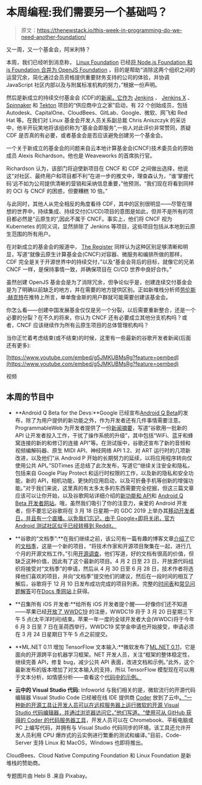 # 本周编程:我们需要另一个基础吗？

> 原文：<https://thenewstack.io/this-week-in-programming-do-we-need-another-foundation/>

又一周，又一个基金会，阿米利特？

本周，我们已经听到消息称， [Linux Foundation](https://www.linuxfoundation.org/) 已经[将 Node.js Foundation 和 js Foundation 合并为 OpenJS Foundation](https://www.linuxfoundation.org/press-release/2019/03/node-js-foundation-and-js-foundation-merge-to-form-openjs-foundation/) ，目的是帮助“消除这两个组织之间的运营冗余，简化通过会员资格提供重要财务支持的公司的体验，并协调 JavaScript 社区内部以及与附属标准机构的努力，”根据一份声明。

然后是新成立的持续交付基金会 (CDF)的[新闻，它作为](https://thenewstack.io/continuous-delivery-foundation-launches-with-jenkins-jenkins-x-spinnaker-tekton/) [Jenkins](https://jenkins.io/) 、 [Jenkins X](https://jenkins-x.io/) 、 [Spinnaker](https://www.spinnaker.io/) 和 [Tekton](https://github.com/tektoncd) 项目的“供应商中立之家”启动，有 22 个创始成员，包括 Autodesk、CapitalOne、CloudBees、GitLab、Google、微软、网飞和 Red Hat 等。在我们对 Linux 基金会开发人员关系副总裁 Chris Aniszczyk 的采访中，他半开玩笑地将该组织称为“基金会即服务”,一些人对此评价非常赞同，质疑 CDF 是否真的有必要，或者基金会是否应该避免创建另一个基金会。

一个关于新成立的基金会的问题来自云本地计算基金会(CNCF)技术委员会的原始成员 Alexis Richardson，他也是 Weaveworks 的首席执行官。

Richardson 认为，该部门将迫使新项目在 CNCF 和 CDF 之间做出选择，他说这“对社区、最终用户和项目都不利”在进一步的推文中，理查森认为，“谁‘掌握代码’远不如为公司提供清晰的营销和采纳信息重要，”他预测，“我们现在将看到同样的 OCI 与 CNCF 的困惑，但要糟糕 10 倍。”

与此同时，其他人从完全相反的角度看待 CDF，其中的区别很明显——尽管在理想的世界中，持续集成、持续交付(CI/CD)项目的意图是如此，但并不是所有的项目都必然是“云原生的”,因此不属于 CNCF。事实上，他们将 CNCF 视为 Kubernetes 的同义词，显然排除了 Jenkins 等项目，这些项目包括从本地到云原生范围的所有用户。

在对新成立的基金会的报道中， [The Register](https://www.theregister.co.uk/2019/03/12/continuous_delivery_foundation/) 同样认为这种区别足够清晰和明显，写道“就像云原生计算基金会(CNCF)对容器、微服务和编排所做的那样，CDF 完全是关于开源世界中的持续交付，”以及“基金会背后的目标，就像它的兄弟 CNCF 一样，是保持事情一致，并确保项目在 CI/CD 世界中良好合作。”

虽然创建 OpenJS 基金会是为了消除冗余，但争论似乎是，创建连续交付基金会是为了明确以前缺乏的地方，并在需要的地方提供区别。正如新堆栈分析师[劳伦斯·赫克特](https://thenewstack.io/author/lawrence-hecht/)在推特上所言，单单詹金斯的用户群就可能需要创建该基金会。

你怎么看——创建中国发展基金仅仅是另一个分裂，以后需要重新整合，还是一个必要的分裂？在不久的将来，你认为 CNCF 还有必要成立其他分支机构吗？或者，CNCF 应该继续作为所有云原生项目的总体管理机构吗？

当你正忙着考虑结束(或不结束)的时候，这里有一些最新的谷歌开发者新闻(后面还有更多):

[https://www.youtube.com/embed/g5JMKUBMsRg?feature=oembed](https://www.youtube.com/embed/g5JMKUBMsRg?feature=oembed)

视频

## 本周的节目中

*   **Android Q Beta for the Devs:**Google 已经宣布[Android Q Beta](http://android-developers.googleblog.com/2019/03/introducing-android-q-beta.html)的发布，除了为用户提供的新功能之外，作为开发者还有几件事情需要注意。ProgrammableWeb 为开发者提供了一份[新闻摘要](https://www.programmableweb.com/news/google-makes-android-q-preview-available-to-developers-provides-fresh-apis/2019/03/14)，写道“谷歌用一批新的 API 让开发者投入工作，干扰了操作系统的升级”，其中包括“WiFi、蓝牙和蜂窝连接的新的和修订的连接 API”等。在测试版中，谷歌还宣布了新的音频和视频编解码器、原生 MIDI API、神经网络 API 1.2、对 ART 运行时的几项新改进，以及他们“从 Android P 开始的长期努力的延续，以将应用程序转向仅使用公共 API。”SDTimes 还总结了此次发布，写道它“继续关注安全和隐私，包括来自 Google Play Protect 和运行时权限的工作，以及新的隐私和安全功能，新的 API，相机功能，更快的应用启动，以及可折叠手机等创新的增强功能。”对于我们来说，这里真的有太多太多的东西需要完全挖掘，但这三篇文章应该可以让你开始，以及谷歌网站详细介绍的[新功能和 API](https://developer.android.com/preview/features)和 [Android Q Beta 开发者网站](https://developer.android.com/preview/index.html)。哦，虽然我们吸引了你的注意力，亲爱的 Android 开发者，但不要忘记谷歌将在 3 月 18 日星期一的 GDC 2019 上举办其[移动开发者日，并且有一个](https://events.withgoogle.com/google-at-gdc-2019/mobile-developer-day/)[直播。以免我们忘记，由于 Google+即将关闭，官方 Android 测试社区似乎已经转移到 Reddit。](https://www.youtube.com/watch?v=NEHvB21dJMk)

*   **谷歌的“文档季”:**在我们继续之前，该公司有一篇有趣的博客文章[介绍了](http://opensource.googleblog.com/2019/03/introducing-season-of-docs.html)它的[文档季](https://developers.google.com/season-of-docs)，这是一个新的项目，“将技术作家和开源项目聚集在一起，进行几个月的开源文档工作。”引用[开源调查](https://opensourcesurvey.org/2017/)，他们写道，好的文档有很高的价值，但缺乏这种价值，因此有了这个最新的项目。4 月 2 日至 23 日，开放源代码组织将接受对“文档季”的申请，然后从 4 月 30 日至 6 月 28 日，技术作者将选择他们喜欢的项目，并向“文档季”提交他们的建议，然后在一段时间的相互了解后，谷歌将于 12 月 10 日发布成功完成的项目列表。完整的[时间表](https://developers.google.com/season-of-docs/docs/timeline)和[常见问题解答](https://developers.google.com/season-of-docs/docs/faq)可在[Docs 季网站](https://g.co/seasonofdocs)上获得。

*   **召集所有 iOS 开发者:**给所有 iOS 开发者提个醒——好像你们还不知道——苹果已经[开放了 WWDC19](https://developer.apple.com/news/?id=03142019b) 的注册，WWDC19 将于 3 月 20 日星期三下午 5 点(太平洋时间)结束。苹果一年一度的全球开发者大会(WWDC)将于今年 6 月 3 日至 7 日在圣荷西举行，WWDC19 奖学金申请也开始接受，申请必须在 3 月 24 日星期日下午 5 点之前提交。
*   **ML.NET 0.11 增加 TensorFlow 文本输入:**微软发布了[ML.NET 0.11](https://devblogs.microsoft.com/dotnet/announcing-ml-net-0-11-machine-learning-for-net/)，它是面向的开源跨平台机器学习框架。NET 开发人员，关注“框架的整体稳定性，继续完善 API，修复 bug，减少公共 API 表面，改进文档和示例。”此外，这个最新发布的版本增加了对文本输入的支持，所以 TensorFlow 模型现在可以用于文本分析，如情感分析——查看这个[代码中的示例。](https://github.com/dotnet/machinelearning/blob/master/test/Microsoft.ML.Tests/ScenariosWithDirectInstantiation/TensorflowTests.cs#L967)
*   **云中的 Visual Studio 代码:** Infoworld 与我们相关的是，微软流行的开源代码编辑器 Visual Studio Code 已经被在线 IDE 提供商 [Coder](https://coder.com/) 放到了云中[。“一种新的开源工具让开发人员可以在远程服务器上运行微软的开源 Visual Studio 代码编辑器，并通过浏览器访问它，”他们写道。“使用可从 GitHub 获得的 Coder 的](https://www.infoworld.com/article/3356440/coder-puts-visual-studio-code-in-the-cloud.html#tk.rss_applicationdevelopment)[代码服务器工具](https://github.com/codercom/code-server)，开发人员可以在 Chromebook、平板电脑或 PC 上编写代码，并拥有与 Visual Studio 代码同步的环境。该工具还允许开发人员利用 CPU 爆炸式的云实例进行繁重的测试和编译。”目前，Code-Server 支持 Linux 和 MacOS，Windows 也即将推出。

CloudBees、Cloud Native Computing Foundation 和 Linux Foundation 是新堆栈的赞助商。

专题图片由 Hebi B .来自 Pixabay。

<svg xmlns:xlink="http://www.w3.org/1999/xlink" viewBox="0 0 68 31" version="1.1"><title>Group</title> <desc>Created with Sketch.</desc></svg>